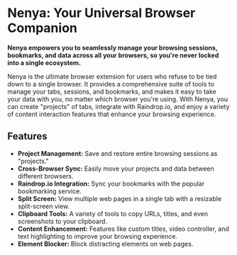 # Nenya: Your Universal Browser Companion

**Nenya empowers you to seamlessly manage your browsing sessions, bookmarks, and data across all your browsers, so you're never locked into a single ecosystem.**

Nenya is the ultimate browser extension for users who refuse to be tied down to a single browser. It provides a comprehensive suite of tools to manage your tabs, sessions, and bookmarks, and makes it easy to take your data with you, no matter which browser you're using. With Nenya, you can create "projects" of tabs, integrate with Raindrop.io, and enjoy a variety of content interaction features that enhance your browsing experience.

## Features

*   **Project Management:** Save and restore entire browsing sessions as "projects."
*   **Cross-Browser Sync:** Easily move your projects and data between different browsers.
*   **Raindrop.io Integration:** Sync your bookmarks with the popular bookmarking service.
*   **Split Screen:** View multiple web pages in a single tab with a resizable split-screen view.
*   **Clipboard Tools:** A variety of tools to copy URLs, titles, and even screenshots to your clipboard.
*   **Content Enhancement:** Features like custom titles, video controller, and text highlighting to improve your browsing experience.
*   **Element Blocker:** Block distracting elements on web pages.
